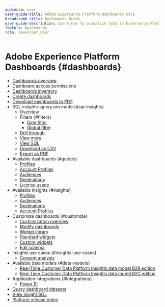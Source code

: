 ```yaml
---
audience: user
user-guide-title: Adobe Experience Platform Dashboards Help
breadcrumb-title: Dashboards Guide
user-guide-description: Learn how to visualize data in Experience Platform through customizable dashboards.
feature: Dashboards
role: Developer,User
---
```


# Adobe Experience Platform Dashboards {#dashboards}

* [Dashboards overview](home.md)
* [Dashboard access permissions](permissions.md)
* [Dashboards inventory](inventory.md)
* [Create dashboards](user-defined-dashboards.md)
* [Download dashboards to PDF](download.md)
* SQL insights: query pro mode {#sql-insights}
  * [Overview](sql-insights-query-pro-mode/overview.md)
  * Filters {#filters}
    * [Date filter](sql-insights-query-pro-mode/filters/date-filter.md)
    * [Global filter](sql-insights-query-pro-mode/filters/global-filter.md) 
  * [Drill through](sql-insights-query-pro-mode/drill-through.md)
  * [View more](sql-insights-query-pro-mode/view-more.md)
  * [View SQL](sql-insights-query-pro-mode/view-sql.md)
  * [Download as CSV](sql-insights-query-pro-mode/download-csv.md)
  * [Export as PDF](sql-insights-query-pro-mode/export-pdf.md)
* Available dashboards {#guides}
  * [Profiles](guides/profiles.md)
  * [Account Profiles](guides/account-profiles.md)
  * [Audiences](guides/audiences.md)
  * [Destinations](guides/destinations.md)
  * [License usage](guides/license-usage.md)
* Available Insights {#insights}
  * [Profiles](insights/profiles.md)
  * [Audiences](insights/audiences.md)
  * [Destinations](insights/destinations.md)
  * [Account Profiles](insights/account-profiles.md)
* Customize dashboards {#customize}  
  * [Customization overview](customize/overview.md)
  * [Modify dashboards](customize/modify.md)
  * [Widget library](customize/widget-library.md)
  * [Standard widgets](customize/standard-widgets.md)
  * [Custom widgets](customize/custom-widgets.md)
  * [Edit schema](customize/edit-schema.md)
* Insights use cases {#insights-use-cases}
  * [Consent analysis](insights-use-cases/consent-analysis.md)
* Available data models {#data-models}
  * [Real-Time Customer Data Platform Insights data model B2B edition](data-models/cdp-insights-data-model-b2b.md)
  * [Real-Time Customer Data Platform Insights data model B2C edition](data-models/cdp-insights-data-model-b2c.md)
* Application integrations {#integrations}
  * [Power BI](integrations/power-bi.md)
* [Query dashboard datasets](query.md)
* [View insight SQL](view-sql.md)
* [Platform release notes](https://experienceleague.adobe.com/en/docs/experience-platform/release-notes/latest)